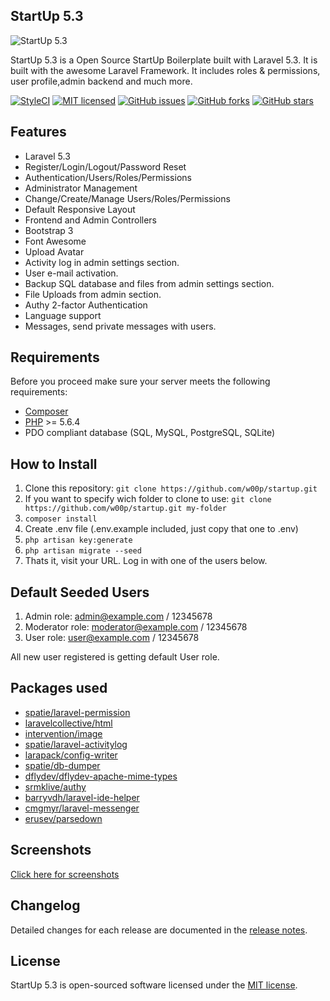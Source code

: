 ## StartUp 5.3

<img src="https://raw.githubusercontent.com/w00p/startup/3e7392c5c6428af443eb9a494d206f93ebc5f8b9/public/uploads/readme.png" alt="StartUp 5.3">

StartUp 5.3 is a Open Source StartUp Boilerplate built with Laravel 5.3. It is built with the awesome Laravel Framework. It includes roles & permissions,
user profile,admin backend and much more.

[![StyleCI](https://styleci.io/repos/67250440/shield)](https://styleci.io/repos/67250440)
[![MIT licensed](https://img.shields.io/badge/license-MIT-blue.svg)](https://github.com/w00p/startup/blob/master/LICENSE)
[![GitHub issues](https://img.shields.io/github/issues/w00p/startup.svg)](https://github.com/w00p/startup/issues)
[![GitHub forks](https://img.shields.io/github/forks/w00p/startup.svg)](https://github.com/w00p/startup/network)
[![GitHub stars](https://img.shields.io/github/stars/w00p/startup.svg)](https://github.com/w00p/startup/stargazers)

## Features

* Laravel 5.3
* Register/Login/Logout/Password Reset
* Authentication/Users/Roles/Permissions
* Administrator Management
* Change/Create/Manage Users/Roles/Permissions
* Default Responsive Layout
* Frontend and Admin Controllers
* Bootstrap 3
* Font Awesome
* Upload Avatar
* Activity log in admin settings section.
* User e-mail activation.
* Backup SQL database and files from admin settings section.
* File Uploads from admin section.
* Authy 2-factor Authentication
* Language support
* Messages, send private messages with users.

## Requirements

Before you proceed make sure your server meets the following requirements:

- [Composer](https://getcomposer.org/)
- [PHP](https://php.net/) >= 5.6.4
- PDO compliant database (SQL, MySQL, PostgreSQL, SQLite)

## How to Install

1. Clone this repository: ```git clone https://github.com/w00p/startup.git ``` 
2. If you want to specify wich folder to clone to use: ```git clone https://github.com/w00p/startup.git my-folder```
3. ```composer install```
4. Create .env file (.env.example included, just copy that one to .env)
5. ```php artisan key:generate```
6. ```php artisan migrate --seed```
9. Thats it, visit your URL. Log in with one of the users below.

## Default Seeded Users

1. Admin role: admin@example.com / 12345678
2. Moderator role: moderator@example.com / 12345678
3. User role: user@example.com / 12345678

All new user registered is getting default User role.

## Packages used

* [spatie/laravel-permission](https://github.com/spatie/laravel-permission)
* [laravelcollective/html](https://laravelcollective.com/docs/5.3/html)
* [intervention/image](https://github.com/intervention/image)
* [spatie/laravel-activitylog](https://github.com/spatie/laravel-activitylog)
* [larapack/config-writer](https://github.com/larapack/config-writer)
* [spatie/db-dumper](https://github.com/spatie/db-dumper)
* [dflydev/dflydev-apache-mime-types](https://github.com/dflydev/dflydev-apache-mime-types)
* [srmklive/authy](https://github.com/srmklive/laravel-twofactor-authentication)
* [barryvdh/laravel-ide-helper](https://github.com/barryvdh/laravel-ide-helper)
* [cmgmyr/laravel-messenger](https://github.com/cmgmyr/laravel-messenger)
* [erusev/parsedown](https://github.com/erusev/parsedown) 

## Screenshots
[Click here for screenshots](https://github.com/w00p/startup/tree/master/public/uploads/screenshots)

## Changelog

Detailed changes for each release are documented in the [release notes](https://github.com/w00p/startup/blob/master/CHANGELOG).

## License

StartUp 5.3 is open-sourced software licensed under the [MIT license](https://github.com/w00p/startup/blob/master/LICENSE).

